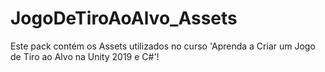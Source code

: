 # JogoDeTiroAoAlvo_Assets
Este pack contém os Assets utilizados no curso 'Aprenda a Criar um Jogo de Tiro ao Alvo na Unity 2019 e C#'!
